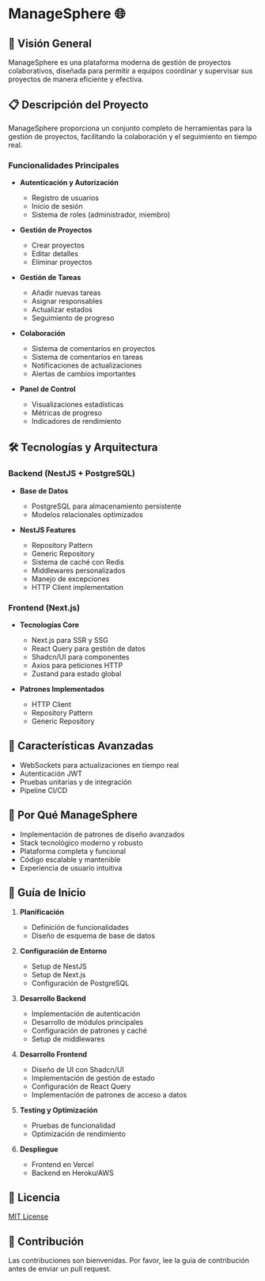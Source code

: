 # ManageSphere 🌐

## 🎯 Visión General

ManageSphere es una plataforma moderna de gestión de proyectos colaborativos, diseñada para permitir a equipos coordinar y supervisar sus proyectos de manera eficiente y efectiva.

## 📋 Descripción del Proyecto

ManageSphere proporciona un conjunto completo de herramientas para la gestión de proyectos, facilitando la colaboración y el seguimiento en tiempo real.

### Funcionalidades Principales

* **Autenticación y Autorización**
  * Registro de usuarios
  * Inicio de sesión
  * Sistema de roles (administrador, miembro)

* **Gestión de Proyectos**
  * Crear proyectos
  * Editar detalles
  * Eliminar proyectos

* **Gestión de Tareas**
  * Añadir nuevas tareas
  * Asignar responsables
  * Actualizar estados
  * Seguimiento de progreso

* **Colaboración**
  * Sistema de comentarios en proyectos
  * Sistema de comentarios en tareas
  * Notificaciones de actualizaciones
  * Alertas de cambios importantes

* **Panel de Control**
  * Visualizaciones estadísticas
  * Métricas de progreso
  * Indicadores de rendimiento

## 🛠️ Tecnologías y Arquitectura

### Backend (NestJS + PostgreSQL)

* **Base de Datos**
  * PostgreSQL para almacenamiento persistente
  * Modelos relacionales optimizados

* **NestJS Features**
  * Repository Pattern
  * Generic Repository
  * Sistema de caché con Redis
  * Middlewares personalizados
  * Manejo de excepciones
  * HTTP Client implementation

### Frontend (Next.js)

* **Tecnologías Core**
  * Next.js para SSR y SSG
  * React Query para gestión de datos
  * Shadcn/UI para componentes
  * Axios para peticiones HTTP
  * Zustand para estado global

* **Patrones Implementados**
  * HTTP Client
  * Repository Pattern
  * Generic Repository

## 🌟 Características Avanzadas

* WebSockets para actualizaciones en tiempo real
* Autenticación JWT
* Pruebas unitarias y de integración
* Pipeline CI/CD

## 💪 Por Qué ManageSphere

* Implementación de patrones de diseño avanzados
* Stack tecnológico moderno y robusto
* Plataforma completa y funcional
* Código escalable y mantenible
* Experiencia de usuario intuitiva

## 🚀 Guía de Inicio

1. **Planificación**
   * Definición de funcionalidades
   * Diseño de esquema de base de datos

2. **Configuración de Entorno**
   * Setup de NestJS
   * Setup de Next.js
   * Configuración de PostgreSQL

3. **Desarrollo Backend**
   * Implementación de autenticación
   * Desarrollo de módulos principales
   * Configuración de patrones y caché
   * Setup de middlewares

4. **Desarrollo Frontend**
   * Diseño de UI con Shadcn/UI
   * Implementación de gestión de estado
   * Configuración de React Query
   * Implementación de patrones de acceso a datos

5. **Testing y Optimización**
   * Pruebas de funcionalidad
   * Optimización de rendimiento

6. **Despliegue**
   * Frontend en Vercel
   * Backend en Heroku/AWS

## 📝 Licencia

[MIT License](LICENSE)

## 🤝 Contribución

Las contribuciones son bienvenidas. Por favor, lee la guía de contribución antes de enviar un pull request.
